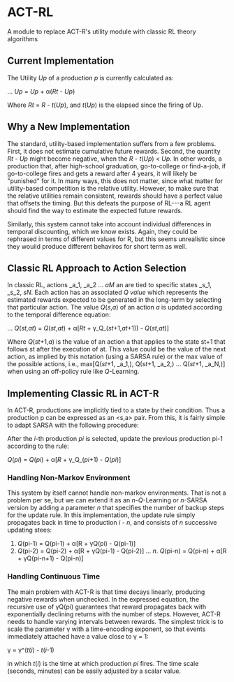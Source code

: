 # ACT-RL

A module to replace ACT-R's utility module with classic RL theory algorithms

## Current Implementation

The Utility _Up_ of a production _p_ is currently calculated as:

... _Up_ = _Up_ + α(_Rt_ - _Up_)

Where _Rt_ = _R_ - _t_(_Up_), and _t_(_Up_) is the elapsed since the firing of Up. 

## Why a New Implementation

The standard, utility-based implementation suffers from a few problems. First, it does not estimate cumulative future rewards. Second, the quantity _Rt_ - _Up_ might become negative, when the _R_ - _t_(_Up_) < _Up_. In other words, a production that, after high-school graduation, go-to-college or find-a-job, if go-to-college fires and gets a reward after 4 years, it will likely be "punished" for it. In many ways, this does not matter, since what matter for utility-based competition is the relative utility. However, to make sure that the relative utilities remain consistent, rewards should have a perfect value that offsets the timing. But this defeats the purpose of RL---a RL agent should find the way to estimate the expected future rewards.

Similarly, this system cannot take into account individual differences in temporal discounting, which we know exists. Again, they could be rephrased in terms of different values for R, but this seems unrealistic since they wouild produce different behaviros for short term as well.

## Classic RL Approach to Action Selection 

In classic RL, actions _a_1, _a_2 ... _aM_  an  are tied to specific states _s_1, _s_2,  _sN_. Each action has an associated *Q value* which represents the estimated rewards expected to be generated in the long-term by selecting that particular action. The value _Q_(_s_,_a_) of an action _a_ is updated according to the temporal difference equation:

... _Q_(_st_,_at_) = _Q_(_st_,_at_) + α[_Rt_ + γ_Q_(_st_+1,_at_+1)) - _Q_(_st_,_at_)]

Where _Q_(_st_+1,_a_) is the value of an action a that applies to the state st+1 that follows st after the execution of at. This value could be the value of the next action, as implied by this notation (using a SARSA rule) or the max value of the possible actions, i.e., max[Q(_st_+1, _a_1,), Q(_st_+1, _a_2,) ... Q(_st_+1, _a_N,)] when using an off-policy rule like _Q_-Learning. 

## Implementing Classic RL in ACT-R

In ACT-R, productions are implicitly tied to a state by their condition. Thus a production p can be expressed as an <s,a> pair. From this, it is fairly simple to adapt SARSA with the following procedure:

After the _i_-th production _pi_  is selected, update the previous production pi-1 according to the rule:

_Q_(_pi_) = _Q_(_pi_) + α[_R_ + γ_Q_(_pi_+1) - _Q_(_pi_)]


### Handling Non-Markov Environment

This system by itself cannot handle non-markov environments. That is not a problem per se, but we can extend it as an _n_-_Q_-Learning or _n_-SARSA version by adding a parameter _n_ that specifies the number of backup steps for the update rule. In this implementation, the update rule simply propagates back in time to production _i - n_, and consists of _n_ successive updating stees:


1. 	_Q_(pi-1) = Q(pi-1) + α[R + γQ(pi) - Q(pi-1)]
2. 	_Q_(pi-2) = Q(pi-2) + α[R + γQ(pi-1) - Q(pi-2)]
...
_n_. 	_Q_(pi-n) = Q(pi-n) + α[R + γQ(pi-n+1) - Q(pi-n)]

### Handling Continuous Time

The main problem with ACT-R is that time decays linearly, producing negative rewards when unchecked. In the expressed equation, the recursive use of γQ(pi) guarantees that reward propagates back with exponentially declining returns with the number of steps. However, ACT-R needs to handle varying intervals between rewards. The simplest trick is to scale the parameter γ with a time-encoding exponent, so that events immediately attached have a value close to γ = 1:

γ = γ^(_t_(_i_) - _t_(_i_-1)

in which _t_(_i_) is the time at which production _pi_ fires. The time scale (seconds, minutes) can be easily adjusted by a scalar value.
